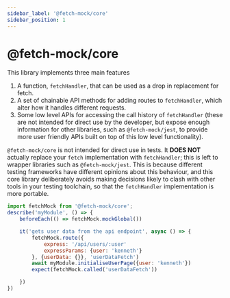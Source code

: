 ```yaml
---
sidebar_label: '@fetch-mock/core'
sidebar_position: 1
---
```


# @fetch-mock/core

This library implements three main features

1. A function, `fetchHandler`, that can be used as a drop in replacement for fetch.
2. A set of chainable API methods for adding routes to `fetchHandler`, which alter how it handles different requests.
3. Some low level APIs for accessing the call history of `fetchHandler` (these are not intended for direct use by the developer, but expose enough information for other libraries, such as `@fetch-mock/jest`, to provide more user friendly APIs built on top of this low level functionality).

`@fetch-mock/core` is not intended for direct use in tests. It **DOES NOT** actually replace your `fetch` implementation with `fetchHandler`; this is left to wrapper libraries such as `@fetch-mock/jest`. This is because different testing frameworks have different opinions about this behaviour, and this core library deliberately avoids making decisions likely to clash with other tools in your testing toolchain, so that the `fetchHandler` implementation is more portable.

```js
import fetchMock from '@fetch-mock/core';
describe('myModule', () => {
	beforeEach(() => fetchMock.mockGlobal())

	it('gets user data from the api endpoint', async () => {
		fetchMock.route({
			express: '/api/users/:user'
			expressParams: {user: 'kenneth'}
		}, {userData: {}}, 'userDataFetch')
		await myModule.initialiseUserPage({user: 'kenneth'})
		expect(fetchMock.called('userDataFetch'))

	})
})

```
